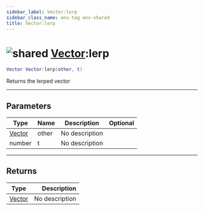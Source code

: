 ```yaml
---
sidebar_label: Vector:lerp
sidebar_class_name: env-tag env-shared
title: Vector:lerp
---
```


# <img src='/img/wiki/shared.png' alt='shared' data-tag='env-tag' /> [Vector](../vector/README.md):lerp

```lua
Vector Vector:lerp(other, t)
```

Returns the lerped vector<br/>

-----------------
## Parameters

| Type   | Name | Description | Optional |
| ------ | ---- | ----------- | -------: |
| [Vector](../vector/README.md) | other | No description |   |
| number | t | No description |   |

-----------------
## Returns

| Type   | Description |
| ------ | ----------: |
| [Vector](../vector/README.md) | No description |
